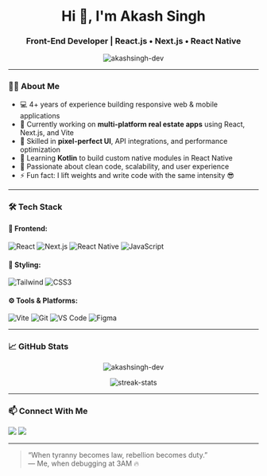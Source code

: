 <h1 align="center">Hi 👋, I'm Akash Singh</h1>
<h3 align="center">Front-End Developer | React.js • Next.js • React Native</h3>

<p align="center">
  <img src="https://komarev.com/ghpvc/?username=akashsingh-dev&label=Profile%20views&color=0e75b6&style=flat" alt="akashsingh-dev" />
</p>

---

### 👨‍💻 About Me

- 💻 4+ years of experience building responsive web & mobile applications  
- 🔭 Currently working on **multi-platform real estate apps** using React, Next.js, and Vite  
- 🚀 Skilled in **pixel-perfect UI**, API integrations, and performance optimization  
- 🌱 Learning **Kotlin** to build custom native modules in React Native  
- 🧠 Passionate about clean code, scalability, and user experience  
- ⚡ Fun fact: I lift weights and write code with the same intensity 😎

---

### 🛠️ Tech Stack

#### 🚀 Frontend:
![React](https://img.shields.io/badge/React-20232A?style=for-the-badge&logo=react)
![Next.js](https://img.shields.io/badge/Next.js-000?style=for-the-badge&logo=nextdotjs)
![React Native](https://img.shields.io/badge/React_Native-20232A?style=for-the-badge&logo=react)
![JavaScript](https://img.shields.io/badge/JavaScript-F7DF1E?style=for-the-badge&logo=javascript)

#### 🎨 Styling:
![Tailwind](https://img.shields.io/badge/Tailwind_CSS-38B2AC?style=for-the-badge&logo=tailwind-css)
![CSS3](https://img.shields.io/badge/CSS3-1572B6?style=for-the-badge&logo=css3)

#### ⚙️ Tools & Platforms:
![Vite](https://img.shields.io/badge/Vite-646CFF?style=for-the-badge&logo=vite)
![Git](https://img.shields.io/badge/Git-F05032?style=for-the-badge&logo=git)
![VS Code](https://img.shields.io/badge/VS_Code-007ACC?style=for-the-badge&logo=visual-studio-code)
![Figma](https://img.shields.io/badge/Figma-1E1E1E?style=for-the-badge&logo=figma)

---

### 📈 GitHub Stats

<p align="center">
  <img src="https://github-readme-stats.vercel.app/api?username=akashsingh-dev&show_icons=true&theme=radical" alt="akashsingh-dev" />
</p>

<p align="center">
  <img src="https://github-readme-streak-stats.herokuapp.com?user=akashsingh-dev&theme=radical&hide_border=true" alt="streak-stats" />
</p>

---

### 📫 Connect With Me

<p>
  <a href="mailto:akashsingh.dev@gmail.com"><img src="https://img.shields.io/badge/Gmail-D14836?style=for-the-badge&logo=gmail&logoColor=white" /></a>
  <a href="https://linkedin.com/in/akashsingh-dev" target="_blank"><img src="https://img.shields.io/badge/LinkedIn-0A66C2?style=for-the-badge&logo=linkedin&logoColor=white" /></a>
</p>

---

> “When tyranny becomes law, rebellion becomes duty.”  
> — Me, when debugging at 3AM 🔥

